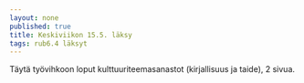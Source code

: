```yaml
---
layout: none
published: true
title: Keskiviikon 15.5. läksy
tags: rub6.4 läksyt
---
```

Täytä työvihkoon loput kulttuuriteemasanastot (kirjallisuus ja taide), 2 sivua.
